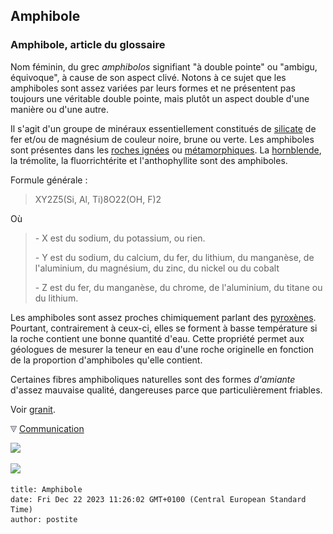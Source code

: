 ## Amphibole
### Amphibole, article du glossaire
 Nom féminin, du grec _amphibolos_ signifiant "à double pointe" ou "ambigu, équivoque", à cause de son aspect clivé. Notons à ce sujet que les amphiboles sont assez variées par leurs formes et ne présentent pas toujours une véritable double pointe, mais plutôt un aspect double d'une manière ou d'une autre.

Il s'agit d'un groupe de minéraux essentiellement constitués de [silicate](silicate.html) de fer et/ou de magnésium de couleur noire, brune ou verte. Les amphiboles sont présentes dans les [roches ignées](ignees.html) ou [métamorphiques](metamorphiques.html). La [hornblende](hornblende.html), la trémolite, la fluorrichtérite et l'anthophyllite sont des amphiboles.

Formule générale :

> XY2Z5(Si, Al, Ti)8O22(OH, F)2

Où

> \- X est du sodium, du potassium, ou rien.
> 
> \- Y est du sodium, du calcium, du fer, du lithium, du manganèse, de l'aluminium, du magnésium, du zinc, du nickel ou du cobalt
> 
> \- Z est du fer, du manganèse, du chrome, de l'aluminium, du titane ou du lithium.

Les amphiboles sont assez proches chimiquement parlant des [pyroxènes](pyroxene.html). Pourtant, contrairement à ceux-ci, elles se forment à basse température si la roche contient une bonne quantité d'eau. Cette propriété permet aux géologues de mesurer la teneur en eau d'une roche originelle en fonction de la proportion d'amphiboles qu'elle contient.

Certaines fibres amphiboliques naturelles sont des formes _d'amiante_ d'assez mauvaise qualité, dangereuses parce que particulièrement friables.

Voir [granit](granit.html).



![](images/flechebas.gif) [Communication](http://www.artrealite.com/annonceurs.htm) 

[![](https://cbonvin.fr/sites/regie.artrealite.com/visuels/campagne1.png)](index-2.html#20131014)

![](https://cbonvin.fr/sites/regie.artrealite.com/visuels/campagne2.png)
```
title: Amphibole
date: Fri Dec 22 2023 11:26:02 GMT+0100 (Central European Standard Time)
author: postite
```
